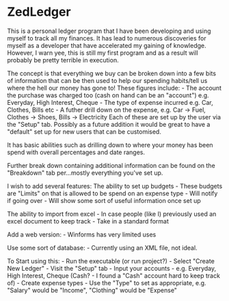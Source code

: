 ZedLedger
=========

This is a personal ledger program that I have been developing and using myself to track all my finances. It has lead to numerous discoveries for myself as a developer that have accelerated my gaining of knowledge. However, I warn yee, this is still my first program and as a result will probably be pretty terrible in execution.

The concept is that everything we buy can be broken down into a few bits of information that can be then used to help our spending habits/tell us where the hell our money has gone to! These figures include:
	- The account the purchase was charged too (cash on hand can be an "account") e.g. Everyday, High Interest, Cheque
	- The type of expense incurred e.g. Car, Clothes, Bills etc 
	- A futher drill down on the expense, e.g. Car -> Fuel, Clothes -> Shoes, Bills -> Electricity
Each of these are set up by the user via the "Setup" tab. Possibly as a future addition it would be great to have a "default" set up for new users that can be customised.

It has basic abilities such as drilling down to where your money has been spend with overall percentages and date ranges.

Further break down containing additional information can be found on the "Breakdown" tab per...mostly everything you've set up.

I wish to add several features:
The ability to set up budgets
	- These budgets are "Limits" on that is allowed to be spend on an expense type
	- Will notify if going over
	- Will show some sort of useful information once set up

The ability to import from excel
	- In case people (like I) previously used an excel document to keep track 
	- Take in a standard format
	
Add a web version:
	- Winforms has very limited uses
	
Use some sort of database:
	- Currently using an XML file, not ideal.

	
To Start using this:
	- Run the executable (or run project?)
	- Select "Create New Ledger"
	- Visit the "Setup" tab
	- Input your accounts
		- e.g. Everyday, High Interest, Cheque (Cash? - I found a "Cash" account hard to keep track of)
	- Create expense types
		- Use the "Type" to set as appropriate, e.g. "Salary" would be "Income", "Clothing" would be "Expense"
